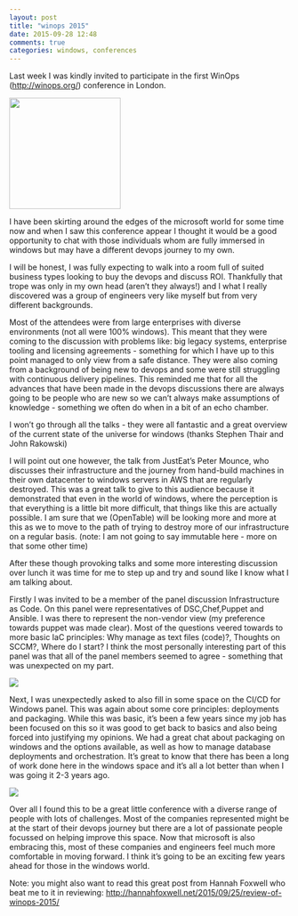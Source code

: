 ```yaml
---
layout: post
title: "winops 2015"
date: 2015-09-28 12:48
comments: true
categories: windows, conferences
---
```

Last week I was kindly invited to participate in the first WinOps (http://winops.org/) conference in London.

<img src="images/winops-logo.png" height="200" width="200" align="center"/>

I have been skirting around the edges of the microsoft world for some time now and when I saw this conference appear I thought it would be a good opportunity to chat with those individuals whom are fully immersed in windows but may have a different devops journey to my own.

I will be honest, I was fully expecting to walk into a room full of suited business types looking to buy the devops and discuss ROI. Thankfully that trope was only in my own head (aren’t they always!) and I what I really discovered was a group of engineers very like myself but from very different backgrounds.

Most of the attendees were from large enterprises with diverse environments (not all were 100% windows). This meant that they were coming to the discussion with problems like: big legacy systems, enterprise tooling and licensing agreements - something for which I have up to this point managed to only view from a safe distance. They were also coming from a background of being new to devops and some were still struggling with continuous delivery pipelines. This reminded me that for all the advances that have been made in the devops discussions there are always going to be people who are new so we can’t always make assumptions of knowledge - something we often do when in a bit of an echo chamber.

I won’t go through all the talks - they were all fantastic and a great overview of the current state of the universe for windows (thanks Stephen Thair and John Rakowski)

I will point out one however, the talk from JustEat’s Peter Mounce, who discusses their infrastructure and the journey from hand-build machines in their own datacenter to windows servers in AWS that are regularly destroyed. This was a great talk to give to this audience because it demonstrated that even in the world of windows, where the perception is that everything is a little bit more difficult, that things like this are actually possible. I am sure that we (OpenTable) will be looking more and more at this as we to move to the path of trying to destroy more of our infrastructure on a regular basis. (note: I am not going to say immutable here - more on that some other time)

After these though provoking talks and some more interesting discussion over lunch it was time for me to step up and try and sound like I know what I am talking about.

Firstly I was invited to be a member of the panel discussion Infrastructure as Code. On this panel were representatives of DSC,Chef,Puppet and Ansible. I was there to represent the non-vendor view (my preference towards puppet was made clear). Most of the questions veered towards to more basic IaC principles: Why manage as text files (code)?, Thoughts on SCCM?, Where do I start? I think the most personally interesting part of this panel was that all of the panel members seemed to agree - something that was unexpected on my part.

<img src="images/winops-2015-01.jpg"/>

Next, I was unexpectedly asked to also fill in some space on the CI/CD for Windows panel. This was again about some core principles: deployments and packaging. While this was basic, it’s been a few years since my job has been focused on this so it was good to get back to basics and also being forced into justifying my opinions. We had a great chat about packaging on windows and the options available, as well as how to manage database deployments and orchestration. It’s great to know that there has been a long of work done here in the windows space and it’s all a lot better than when I was going it 2-3 years ago.

<img src="images/winops-2015-02.jpg"/>

Over all I found this to be a great little conference with a diverse range of people with lots of challenges. Most of the companies represented might be at the start of their devops journey but there are a lot of passionate people focussed on helping improve this space. Now that microsoft is also embracing this, most of these companies and engineers feel much more comfortable in moving forward. I think it’s going to be an exciting few years ahead for those in the windows world.

Note: you might also want to read this great post from Hannah Foxwell who beat me to it in reviewing:
http://hannahfoxwell.net/2015/09/25/review-of-winops-2015/
